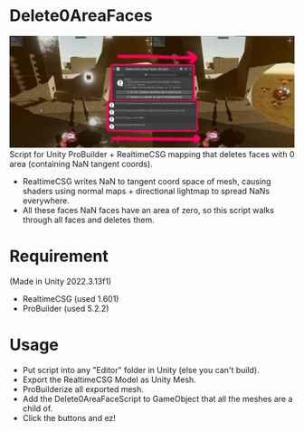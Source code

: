 # Delete0AreaFaces
![Thumbnail](readme_pic.jpg)
Script for Unity ProBuilder + RealtimeCSG mapping that deletes faces with 0 area (containing NaN tangent coords).<br>
- RealtimeCSG writes NaN to tangent coord space of mesh, causing shaders using normal maps + directional lightmap to spread NaNs everywhere.
- All these faces NaN faces have an area of zero, so this script walks through all faces and deletes them.
# Requirement
(Made in Unity 2022.3.13f1)
- RealtimeCSG (used 1.601)
- ProBuilder (used 5.2.2)
# Usage
- Put script into any "Editor" folder in Unity (else you can't build).
- Export the RealtimeCSG Model as Unity Mesh.
- ProBuilderize all exported mesh.
- Add the Delete0AreaFaceScript to GameObject that all the meshes are a child of.
- Click the buttons and ez!
